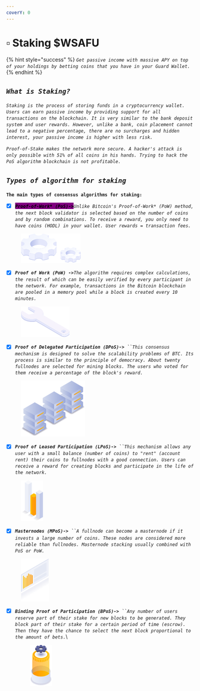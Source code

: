 ```yaml
---
coverY: 0
---
```


# ▫ Staking $WSAFU

{% hint style="success" %}
_`Get passive income with massive APY on top of your holdings by betting coins that you have in your Guard Wallet.`_
{% endhint %}

## _`What is Staking?`_

_`Staking is the process of storing funds in a cryptocurrency wallet. Users can earn passive income by providing support for all transactions on the blockchain. It is very similar to the bank deposit system and user rewards. However, unlike a bank, coin placement cannot lead to a negative percentage, there are no surcharges and hidden interest, your passive income is higher with less risk.`_

_`Proof-of-Stake makes the network more secure. A hacker's attack is only possible with 51% of all coins in his hands. Trying to hack the PoS algorithm blockchain is not profitable.`_

## _`Types of algorithm for staking`_

**`The main types of consensus algorithms for staking:`**

* [x] _<mark style="background-color:purple;">**`Proof-of-Work* (PoS)->`**</mark>`Unlike Bitcoin's Proof-of-Work* (PoW) method, the next block validator is selected based on the number of coins and by random combinations. To receive a reward, you only need to have coins (HODL) in your wallet. User rewards = transaction fees.`_

<figure><img src="../../.gitbook/assets/image (2) (1).png" alt=""><figcaption></figcaption></figure>

* [x] _**`Proof of Work (PoW) ->`**`The algorithm requires complex calculations, the result of which can be easily verified by every participant in the network. For example, transactions in the Bitcoin blockchain are pooled in a memory pool while a block is created every 10 minutes.`_

<figure><img src="../../.gitbook/assets/image (3) (1).png" alt=""><figcaption></figcaption></figure>

* [x] _**`Proof of Delegated Participation (DPoS)->`**` ``This consensus mechanism is designed to solve the scalability problems of BTC. Its process is similar to the principle of democracy. About twenty fullnodes are selected for mining blocks. The users who voted for them receive a percentage of the block's reward.`_

<figure><img src="../../.gitbook/assets/image (10).png" alt=""><figcaption></figcaption></figure>

* [x] _**`Proof of Leased Participation (LPoS)->`**` ``This mechanism allows any user with a small balance (number of coins) to "rent" (account rent) their coins to fullnodes with a good connection. Users can receive a reward for creating blocks and participate in the life of the network.`_

<figure><img src="../../.gitbook/assets/image (19).png" alt=""><figcaption></figcaption></figure>

* [x] _**`Masternodes (MPoS)->`**` ``A fullnode can become a masternode if it invests a large number of coins. These nodes are considered more reliable than fullnodes. Masternode stacking usually combined with PoS or PoW.`_

<figure><img src="../../.gitbook/assets/image (4) (1).png" alt=""><figcaption></figcaption></figure>

*   [x] _**`Binding Proof of Participation (BPoS)->`**` ``Any number of users reserve part of their stake for new blocks to be generated. They block part of their stake for a certain period of time (escrow). Then they have the chance to select the next block proportional to the amount of bets.`_\


    <figure><img src="../../.gitbook/assets/image (14).png" alt=""><figcaption></figcaption></figure>
